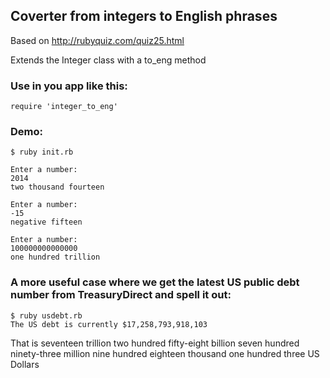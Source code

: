 ## Coverter from integers to English phrases
Based on http://rubyquiz.com/quiz25.html

Extends the Integer class with a to_eng method

### Use in you app like this:
    require 'integer_to_eng'

### Demo:
    $ ruby init.rb

    Enter a number: 
    2014
    two thousand fourteen
    
    Enter a number: 
    -15
    negative fifteen
    
    Enter a number: 
    100000000000000
    one hundred trillion
    
### A more useful case where we get the latest US public debt number from TreasuryDirect and spell it out:
    $ ruby usdebt.rb 
    The US debt is currently $17,258,793,918,103
That is seventeen trillion two hundred fifty-eight billion seven hundred ninety-three million nine hundred eighteen thousand one hundred three US Dollars

